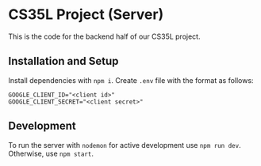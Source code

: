 # CS35L Project (Server)
This is the code for the backend half of our CS35L project.

## Installation and Setup
Install dependencies with `npm i`.
Create `.env` file with the format as follows:
```
GOOGLE_CLIENT_ID="<client id>"
GOOGLE_CLIENT_SECRET="<client secret>"
```

## Development
To run the server with `nodemon` for active development use `npm run dev`.
Otherwise, use `npm start`.
